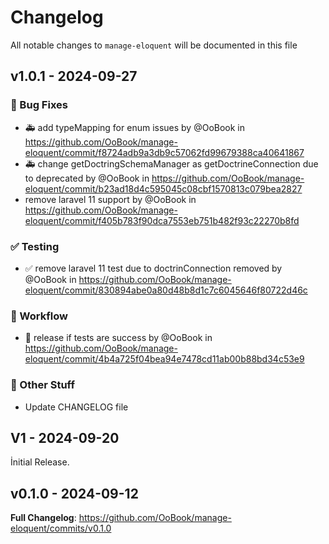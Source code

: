 # Changelog

All notable changes to `manage-eloquent` will be documented in this file

## v1.0.1 - 2024-09-27

### :wrench: Bug Fixes

- :ambulance: add typeMapping for enum issues by @OoBook in https://github.com/OoBook/manage-eloquent/commit/f8724adb9a3db9c57062fd99679388ca40641867
- :ambulance: change getDoctringSchemaManager as getDoctrineConnection due to deprecated by @OoBook in https://github.com/OoBook/manage-eloquent/commit/b23ad18d4c595045c08cbf1570813c079bea2827
- remove laravel 11 support by @OoBook in https://github.com/OoBook/manage-eloquent/commit/f405b783f90dca7553eb751b482f93c22270b8fd

### :white_check_mark: Testing

- :white_check_mark: remove laravel 11 test due to doctrinConnection removed by @OoBook in https://github.com/OoBook/manage-eloquent/commit/830894abe0a80d48b8d1c7c6045646f80722d46c

### :green_heart: Workflow

- :bug: release if tests are success by @OoBook in https://github.com/OoBook/manage-eloquent/commit/4b4a725f04bea94e7478cd11ab00b88bd34c53e9

### :beers: Other Stuff

- Update CHANGELOG file

## V1 - 2024-09-20

İnitial Release.

## v0.1.0 - 2024-09-12

**Full Changelog**: https://github.com/OoBook/manage-eloquent/commits/v0.1.0
